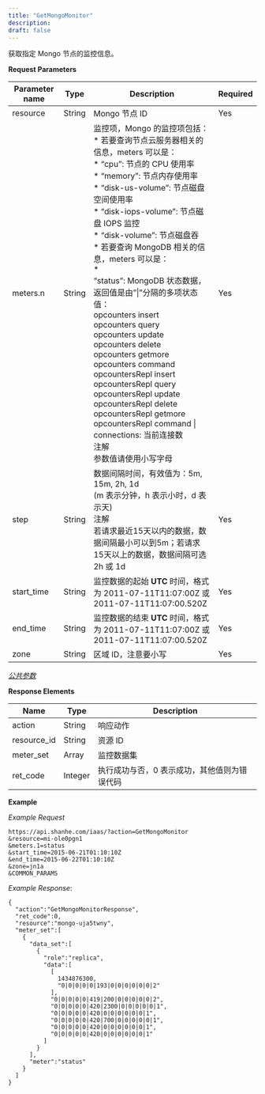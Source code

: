 ```yaml
---
title: "GetMongoMonitor"
description: 
draft: false
---
```




获取指定 Mongo 节点的监控信息。

**Request Parameters**

| Parameter name | Type | Description | Required |
| --- | --- | --- | --- |
| resource | String | Mongo 节点 ID | Yes |
| meters.n | String | 监控项，Mongo 的监控项包括：<br/>*   若要查询节点云服务器相关的信息，meters 可以是：<br/>    *   “cpu”: 节点的 CPU 使用率<br/>    *   “memory”: 节点内存使用率<br/>    *   “disk-us-volume”: 节点磁盘空间使用率<br/>    *   “disk-iops-volume”: 节点磁盘 IOPS 监控<br/>    *   “disk-volume”: 节点磁盘吞<br/>*   若要查询 MongoDB 相关的信息，meters 可以是：<br/>    *   <br/>        “status”: MongoDB 状态数据，返回值是由”\|”分隔的多项状态值：<br/>        opcounters insert<br/>        opcounters query<br/>        opcounters update<br/>        opcounters delete<br/>        opcounters getmore<br/>        opcounters command<br/>        opcountersRepl insert<br/>        opcountersRepl query<br/>        opcountersRepl update<br/>        opcountersRepl delete<br/>        opcountersRepl getmore<br/>        opcountersRepl command \| connections: 当前连接数<br/>注解<br/>参数值请使用小写字母 | Yes |
| step | String | 数据间隔时间，有效值为：5m, 15m, 2h, 1d<br/>(m 表示分钟，h 表示小时，d 表示天)<br/>注解<br/>若请求最近15天以内的数据，数据间隔最小可以到5m；若请求15天以上的数据，数据间隔可选2h 或 1d | Yes |
| start_time | String | 监控数据的起始 **UTC** 时间，格式为 2011-07-11T11:07:00Z 或 2011-07-11T11:07:00.520Z | Yes |
| end_time | String | 监控数据的结束 **UTC** 时间，格式为 2011-07-11T11:07:00Z 或 2011-07-11T11:07:00.520Z | Yes |
| zone | String | 区域 ID，注意要小写 | Yes |

[_公共参数_](../../../parameters/)

**Response Elements**

| Name | Type | Description |
| --- | --- | --- |
| action | String | 响应动作 |
| resource_id | String | 资源 ID |
| meter_set | Array | 监控数据集 |
| ret_code | Integer | 执行成功与否，0 表示成功，其他值则为错误代码 |

**Example**

_Example Request_

```
https://api.shanhe.com/iaas/?action=GetMongoMonitor
&resource=mi-ole0pgn1
&meters.1=status
&start_time=2015-06-21T01:10:10Z
&end_time=2015-06-22T01:10:10Z
&zone=jn1a
&COMMON_PARAMS
```

_Example Response_:

```
{
  "action":"GetMongoMonitorResponse",
  "ret_code":0,
  "resource":"mongo-uja5twny",
  "meter_set":[
    {
      "data_set":[
        {
          "role":"replica",
          "data":[
            [
              1434876300,
              "0|0|0|0|0|193|0|0|0|0|0|0|2"
            ],
            "0|0|0|0|0|419|200|0|0|0|0|0|2",
            "0|0|0|0|0|420|2300|0|0|0|0|0|1",
            "0|0|0|0|0|420|0|0|0|0|0|0|1",
            "0|0|0|0|0|420|700|0|0|0|0|0|1",
            "0|0|0|0|0|420|0|0|0|0|0|0|1",
            "0|0|0|0|0|420|0|0|0|0|0|0|1"
          ]
        }
      ],
      "meter":"status"
    }
  ]
}
```
